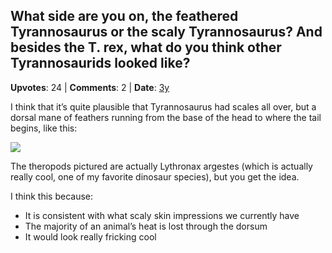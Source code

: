 ## What side are you on, the feathered Tyrannosaurus or the scaly Tyrannosaurus? And besides the T. rex, what do you think other Tyrannosaurids looked like?
    
**Upvotes**: 24 | **Comments**: 2 | **Date**: [3y](https://www.quora.com/What-side-are-you-on-the-feathered-Tyrannosaurus-or-the-scaly-Tyrannosaurus-And-besides-the-T-rex-what-do-you-think-other-Tyrannosaurids-looked-like/answer/Gary-Meaney)

I think that it’s quite plausible that Tyrannosaurus had scales all over, but a dorsal mane of feathers running from the base of the head to where the tail begins, like this:

![](https://qph.fs.quoracdn.net/main-qimg-0deacad9c8bca9bfced501633491c272-lq)

The theropods pictured are actually Lythronax argestes (which is actually really cool, one of my favorite dinosaur species), but you get the idea.

I think this because:

*   It is consistent with what scaly skin impressions we currently have
*   The majority of an animal’s heat is lost through the dorsum
*   It would look really fricking cool

